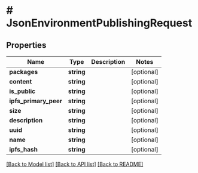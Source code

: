 # # JsonEnvironmentPublishingRequest

## Properties

Name | Type | Description | Notes
------------ | ------------- | ------------- | -------------
**packages** | **string** |  | [optional]
**content** | **string** |  | [optional]
**is_public** | **string** |  | [optional]
**ipfs_primary_peer** | **string** |  | [optional]
**size** | **string** |  | [optional]
**description** | **string** |  | [optional]
**uuid** | **string** |  | [optional]
**name** | **string** |  | [optional]
**ipfs_hash** | **string** |  | [optional]

[[Back to Model list]](../../README.md#models) [[Back to API list]](../../README.md#endpoints) [[Back to README]](../../README.md)
